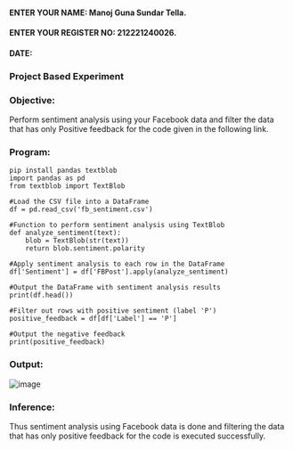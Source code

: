 #### ENTER YOUR NAME: Manoj Guna Sundar Tella.
#### ENTER YOUR REGISTER NO: 212221240026.
#### DATE:
###              Project Based Experiment
### Objective:
Perform sentiment analysis using your Facebook data and filter the data that has only Positive feedback for the code given in the following link.
### Program:
```
pip install pandas textblob
import pandas as pd
from textblob import TextBlob

#Load the CSV file into a DataFrame
df = pd.read_csv('fb_sentiment.csv')

#Function to perform sentiment analysis using TextBlob
def analyze_sentiment(text):
    blob = TextBlob(str(text))
    return blob.sentiment.polarity

#Apply sentiment analysis to each row in the DataFrame
df['Sentiment'] = df['FBPost'].apply(analyze_sentiment)

#Output the DataFrame with sentiment analysis results
print(df.head())

#Filter out rows with positive sentiment (label 'P')
positive_feedback = df[df['Label'] == 'P']

#Output the negative feedback
print(positive_feedback)
```
### Output:
![image](https://github.com/ManojTella/Project-Based-Experiment-AAI/assets/94883876/832e83d2-76ec-49ca-a00e-a4dd381cb034)

### Inference:
Thus sentiment analysis using Facebook data is done and filtering the data that has only positive feedback for the code is executed successfully.
